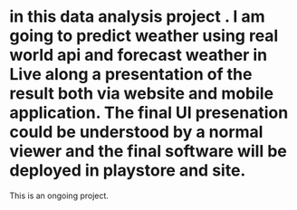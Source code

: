 # in this data analysis project . I am going to predict weather using real world api and forecast weather in Live along a presentation of the result both via website and mobile application. The final UI presenation could be understood by a normal viewer and the final software will be deployed in playstore and site. 

This is an ongoing project.